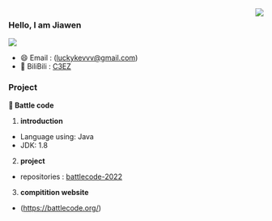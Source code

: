<img align="right" src="https://github-readme-stats.vercel.app/api?username=luckykevvv&show_icons=true&icon_color=CE1D2D&text_color=718096&bg_color=ffffff&hide_title=true" />

### Hello, I am Jiawen

![](https://visitor-badge.glitch.me/badge?page_id=luckykevvv.readme)

- :smile:  Email : (luckykevvv@gmail.com)
- :blowfish:  BiliBili : [C3EZ](https://space.bilibili.com/285705387)

### Project

**:pushpin: Battle code**
1. **introduction**
- Language using: Java
- JDK: 1.8
2. **project**
* repositories : [battlecode-2022](https://github.com/luckykevvv/battlecode-2022)
3. **compitition website**
* (https://battlecode.org/)

